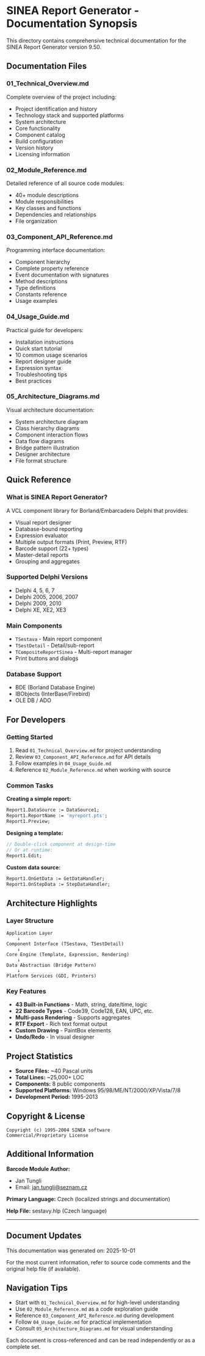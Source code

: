 # SINEA Report Generator - Documentation Synopsis

This directory contains comprehensive technical documentation for the SINEA Report Generator version 9.50.

## Documentation Files

### 01_Technical_Overview.md
Complete overview of the project including:
- Project identification and history
- Technology stack and supported platforms
- System architecture
- Core functionality
- Component catalog
- Build configuration
- Version history
- Licensing information

### 02_Module_Reference.md
Detailed reference of all source code modules:
- 40+ module descriptions
- Module responsibilities
- Key classes and functions
- Dependencies and relationships
- File organization

### 03_Component_API_Reference.md
Programming interface documentation:
- Component hierarchy
- Complete property reference
- Event documentation with signatures
- Method descriptions
- Type definitions
- Constants reference
- Usage examples

### 04_Usage_Guide.md
Practical guide for developers:
- Installation instructions
- Quick start tutorial
- 10 common usage scenarios
- Report designer guide
- Expression syntax
- Troubleshooting tips
- Best practices

### 05_Architecture_Diagrams.md
Visual architecture documentation:
- System architecture diagram
- Class hierarchy diagrams
- Component interaction flows
- Data flow diagrams
- Bridge pattern illustration
- Designer architecture
- File format structure

## Quick Reference

### What is SINEA Report Generator?

A VCL component library for Borland/Embarcadero Delphi that provides:
- Visual report designer
- Database-bound reporting
- Expression evaluator
- Multiple output formats (Print, Preview, RTF)
- Barcode support (22+ types)
- Master-detail reports
- Grouping and aggregates

### Supported Delphi Versions
- Delphi 4, 5, 6, 7
- Delphi 2005, 2006, 2007
- Delphi 2009, 2010
- Delphi XE, XE2, XE3

### Main Components
- `TSestava` - Main report component
- `TSestDetail` - Detail/sub-report
- `TCompositeReportSinea` - Multi-report manager
- Print buttons and dialogs

### Database Support
- BDE (Borland Database Engine)
- IBObjects (InterBase/Firebird)
- OLE DB / ADO

## For Developers

### Getting Started
1. Read `01_Technical_Overview.md` for project understanding
2. Review `03_Component_API_Reference.md` for API details
3. Follow examples in `04_Usage_Guide.md`
4. Reference `02_Module_Reference.md` when working with source

### Common Tasks

**Creating a simple report:**
```pascal
Report1.DataSource := DataSource1;
Report1.ReportName := 'myreport.pts';
Report1.Preview;
```

**Designing a template:**
```pascal
// Double-click component at design-time
// Or at runtime:
Report1.Edit;
```

**Custom data source:**
```pascal
Report1.OnGetData := GetDataHandler;
Report1.OnStepData := StepDataHandler;
```

## Architecture Highlights

### Layer Structure
```
Application Layer
    ↓
Component Interface (TSestava, TSestDetail)
    ↓
Core Engine (Template, Expression, Rendering)
    ↓
Data Abstraction (Bridge Pattern)
    ↓
Platform Services (GDI, Printers)
```

### Key Features
- **43 Built-in Functions** - Math, string, date/time, logic
- **22 Barcode Types** - Code39, Code128, EAN, UPC, etc.
- **Multi-pass Rendering** - Supports aggregates
- **RTF Export** - Rich text format output
- **Custom Drawing** - PaintBox elements
- **Undo/Redo** - In visual designer

## Project Statistics

- **Source Files:** ~40 Pascal units
- **Total Lines:** ~25,000+ LOC
- **Components:** 8 public components
- **Supported Platforms:** Windows 95/98/ME/NT/2000/XP/Vista/7/8
- **Development Period:** 1995-2013

## Copyright & License

```
Copyright (c) 1995-2004 SINEA software
Commercial/Proprietary License
```

## Additional Information

**Barcode Module Author:**
- Jan Tungli
- Email: jan.tungli@seznam.cz

**Primary Language:** Czech (localized strings and documentation)

**Help File:** sestavy.hlp (Czech language)

---

## Document Updates

This documentation was generated on: 2025-10-01

For the most current information, refer to source code comments and the original help file (if available).

## Navigation Tips

- Start with `01_Technical_Overview.md` for high-level understanding
- Use `02_Module_Reference.md` as a code exploration guide
- Reference `03_Component_API_Reference.md` during development
- Follow `04_Usage_Guide.md` for practical implementation
- Consult `05_Architecture_Diagrams.md` for visual understanding

Each document is cross-referenced and can be read independently or as a complete set.
